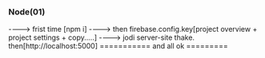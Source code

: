 ### Node(01)
----> frist time [npm i]
----> then firebase.config.key[project overview + project settings + copy.....]
----> jodi server-site thake. then[http://localhost:5000]
=========== and all ok =========


